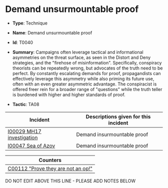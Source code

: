 # Demand unsurmountable proof

* **Type**: Technique

* **Name**: Demand unsurmountable proof

* **Id**: T0040

* **Summary**: Campaigns often leverage tactical and informational asymmetries on the threat surface, as seen in the Distort and Deny strategies, and the "firehose of misinformation". Specifically, conspiracy theorists can be repeatedly wrong, but advocates of the truth need to be perfect. By constantly escalating demands for proof, propagandists can effectively leverage this asymmetry while also priming its future use, often with an even greater asymmetric advantage. The conspiracist is offered freer rein for a broader range of "questions" while the truth teller is burdened with higher and higher standards of proof.

* **Tactic**: TA08


| Incident | Descriptions given for this incident |
| -------- | -------------------- |
| [I00029 MH17 investigation](../incidents/I00029.md) | Demand insurmountable proof |
| [I00047 Sea of Azov](../incidents/I00047.md) | Demand insurmountable proof |



| Counters |
| -------- |
| [C00112 "Prove they are not an op!"](../counters/C00112.md) |
DO NOT EDIT ABOVE THIS LINE - PLEASE ADD NOTES BELOW